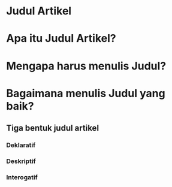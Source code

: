# Judul Artikel
# Apa itu Judul Artikel?
# Mengapa harus menulis Judul?
# Bagaimana menulis Judul yang baik?
## Tiga bentuk judul artikel
### Deklaratif
### Deskriptif
### Interogatif
